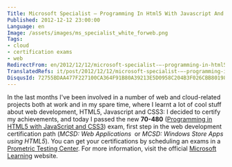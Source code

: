 ```yaml
---
Title: Microsoft Specialist – Programming In Html5 With Javascript And Css3
Published: 2012-12-12 23:00:00
Language: en
Image: /assets/images/ms_specialist_white_forweb.png
Tags:
- cloud
- certification exams
- web
RedirectFrom: en/2012/12/12/microsoft-specialist-–-programming-in-html5-with-javascript-and-css3.aspx
TranslatedRefs: it/post/2012/12/12/microsoft-specialist-–-programming-in-html5-with-javascript-and-css3.md
DisqusId: 72755BDAA477F227100CA364F91B80A39213E5D0958C204B3F026CBB80198098
---
```

In the last months I've been involved in a number of web and cloud-related projects both at work and in my spare time, where I learnt a lot of cool stuff about web development, HTML5, Javascript and CSS3: I decided to certify my achievements, and today I passed the new **70-480** (<a href="http://www.microsoft.com/learning/en/us/exam.aspx?id=70-480" target="_blank">Programming in HTML5 with JavaScript and CSS3</a>) exam, first step in the web development certification path (*MCSD: Web Applications*  or *MCSD: Windows Store Apps using HTML5*). You can get your certifications by scheduling an exams in a <a href="https://www.prometric.com/en-us/Pages/home.aspx" target="_blank">Prometric Testing Center</a>. For more information, visit the official <a href="https://www.microsoft.com/learning/en/us/default.aspx" target="_blank">Microsoft Learning</a> website.